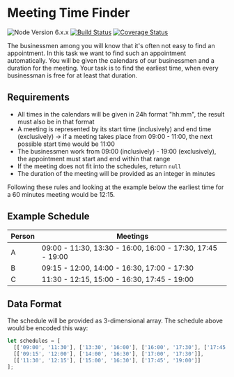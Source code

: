 # Meeting Time Finder

![Node Version 6.x.x](https://img.shields.io/badge/node-6.x.x-brightgreen.svg)
[![Build Status](https://img.shields.io/travis/vadimgoncharov/meeting-time-finder/master.svg)](https://travis-ci.org/vadimgoncharov/meeting-time-finder)
[![Coverage Status](https://img.shields.io/coveralls/vadimgoncharov/meeting-time-finder/master.svg)](https://coveralls.io/r/vadimgoncharov/meeting-time-finder)

The businessmen among you will know that it's often not easy to find an appointment. In this task we want to find such an appointment automatically. You will be given the calendars of our businessmen and a duration for the meeting. Your task is to find the earliest time, when every businessman is free for at least that duration.
     
## Requirements

* All times in the calendars will be given in 24h format "hh:mm", the result must also be in that format
* A meeting is represented by its start time (inclusively) and end time (exclusively) -> if a meeting takes place from 09:00 - 11:00, the next possible start time would be 11:00
* The businessmen work from 09:00 (inclusively) - 19:00 (exclusively), the appointment must start and end within that range
* If the meeting does not fit into the schedules, return `null`
* The duration of the meeting will be provided as an integer in minutes

Following these rules and looking at the example below the earliest time for a 60 minutes meeting would be 12:15.

## Example Schedule

Person | Meetings
-------|-----------------------------------------------------------
     A | 09:00 - 11:30, 13:30 - 16:00, 16:00 - 17:30, 17:45 - 19:00
     B | 09:15 - 12:00, 14:00 - 16:30, 17:00 - 17:30
     C | 11:30 - 12:15, 15:00 - 16:30, 17:45 - 19:00

## Data Format

The schedule will be provided as 3-dimensional array. The schedule above would be encoded this way:

```js
let schedules = [
  [['09:00', '11:30'], ['13:30', '16:00'], ['16:00', '17:30'], ['17:45', '19:00']],
  [['09:15', '12:00'], ['14:00', '16:30'], ['17:00', '17:30']],
  [['11:30', '12:15'], ['15:00', '16:30'], ['17:45', '19:00']]
];
```